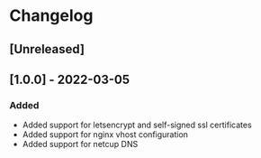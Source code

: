 # Changelog

## [Unreleased]

## [1.0.0] - 2022-03-05
### Added
- Added support for letsencrypt and self-signed ssl certificates
- Added support for nginx vhost configuration
- Added support for netcup DNS